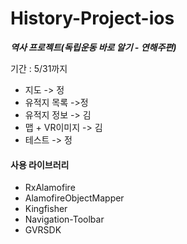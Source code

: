 # History-Project-ios
***역사 프로젝트(독립운동 바로 알기 - 연해주편)***

기간 : 5/31까지

- 지도 -> 정
- 유적지 목록 ->정
- 유적지 정보 -> 김
- 맵 + VR이미지 -> 김
- 테스트 -> 정

#### 사용 라이브러리
- RxAlamofire
- AlamofireObjectMapper
- Kingfisher
- Navigation-Toolbar
- GVRSDK

